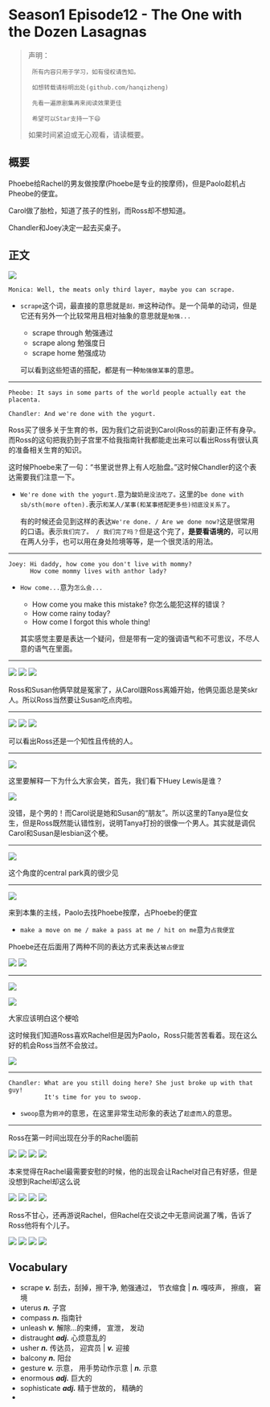 # Season1 Episode12 - The One with the Dozen Lasagnas

> 声明：
>       
>      所有内容只用于学习，如有侵权请告知。
>
>      如想转载请标明出处(github.com/hanqizheng)
>      
>      先看一遍原剧集再来阅读效果更佳
> 
>      希望可以Star支持一下😄
>
> 
>
> 如果时间紧迫或无心观看，请读概要。


## 概要

Phoebe给Rachel的男友做按摩(Phoebe是专业的按摩师)，但是Paolo趁机占Pheobe的便宜。

Carol做了胎检，知道了孩子的性别，而Ross却不想知道。

Chandler和Joey决定一起去买桌子。


## 正文

![](../source/image/season1/episode12/10.47.jpg)

```
Monica: Well, the meats only third layer, maybe you can scrape.
```
- `scrape`这个词，最直接的意思就是`刮，擦`这种动作。是一个简单的动词，但是它还有另外一个比较常用且相对抽象的意思就是`勉强...`
  - scrape through 勉强通过
  - scrape along 勉强度日
  - scrape home 勉强成功
  
  可以看到这些短语的搭配，都是有一种`勉强做某事`的意思。

---

```
Pheobe: It says in some parts of the world people actually eat the placenta.

Chandler: And we're done with the yogurt.
```

Ross买了很多关于生育的书，因为我们之前说到Carol(Ross的前妻)正怀有身孕。而Ross的这句把我扔到子宫里不给我指南针我都能走出来可以看出Ross有很认真的准备相关生育的知识。

这时候Phoebe来了一句：“书里说世界上有人吃胎盘。”这时候Chandler的这个表达需要我们注意一下。

- `We're done with the yogurt.`意为`酸奶是没法吃了。`这里的`be done with sb/sth(more often).`表示`和某人/某事(和某事搭配更多些)彻底没关系了`。
  
  有的时候还会见到这样的表达`We're done. / Are we done now?`这是很常用的口语。表示`我们完了。 / 我们完了吗？`但是这个完了，**是要看语境的**，可以用在两人分手，也可以用在身处险境等等，是一个很灵活的用法。

---

```
Joey: Hi daddy, how come you don't live with mommy?
	  How come mommy lives with anthor lady?
```

- `How come...`意为`怎么会...`
  - How come you make this mistake? 你怎么能犯这样的错误？
  - How come rainy today?
  - How come I forgot this whole thing!

  其实感觉主要是表达一个疑问，但是带有一定的强调语气和不可思议，不尽人意的语气在里面。

---
![](../source/image/season1/episode12/55.53.jpg)
![](../source/image/season1/episode12/56.13.jpg)
![](../source/image/season1/episode12/56.26.jpg)

Ross和Susan他俩早就是冤家了，从Carol跟Ross离婚开始，他俩见面总是笑skr人。所以Ross当然要让Susan吃点肉啦。

---
![](../source/image/season1/episode12/57.09.jpg)
![](../source/image/season1/episode12/00.30.jpg)
![](../source/image/season1/episode12/05.44.jpg)

可以看出Ross还是一个知性且传统的人。

---

![](../source/image/season1/episode12/59.54.jpg)

这里要解释一下为什么大家会笑，首先，我们看下Huey Lewis是谁？

![](../source/image/season1/episode12/59.04.jpg)

没错，是个男的！而Carol说是她和Susan的“朋友”。所以这里的Tanya是位女生，但是Ross既然能认错性别，说明Tanya打扮的很像一个男人。其实就是调侃Carol和Susan是lesbian这个梗。

---

![](../source/image/season1/episode12/12.40.jpg)

这个角度的central park真的很少见

---

![](../source/image/season1/episode12/14.01.jpg)

 来到本集的主线，Paolo去找Phoebe按摩，占Phoebe的便宜

 - `make a move on me / make a pass at me / hit on me`意为`占我便宜`

Phoebe还在后面用了两种不同的表达方式来表达`被占便宜`

![](../source/image/season1/episode12/21.44.jpg)
![](../source/image/season1/episode12/23.31.jpg)

---
![](../source/image/season1/episode12/14.24.jpg)

![](../source/image/season1/episode12/15.05.jpg)

大家应该明白这个梗哈

这时候我们知道Ross喜欢Rachel但是因为Paolo，Ross只能苦苦看着。现在这么好的机会Ross当然不会放过。

![](../source/image/season1/episode12/18.59.jpg)

---

```
Chandler: What are you still doing here? She just broke up with that guy!
	      It's time for you to swoop.
```

- `swoop`意为`俯冲`的意思，在这里非常生动形象的表达了`趁虚而入`的意思。

---

Ross在第一时间出现在分手的Rachel面前

![](../source/image/season1/episode12/36.19.jpg)
![](../source/image/season1/episode12/36.25.jpg)
![](../source/image/season1/episode12/36.46.jpg)
![](../source/image/season1/episode12/36.55.jpg)

本来觉得在Rachel最需要安慰的时候，他的出现会让Rachel对自己有好感，但是没想到Rachel却这么说

![](../source/image/season1/episode12/37.09.jpg)
![](../source/image/season1/episode12/37.24.jpg)
![](../source/image/season1/episode12/37.28.jpg)
![](../source/image/season1/episode12/37.33.jpg)

Ross不甘心，还再游说Rachel，但Rachel在交谈之中无意间说漏了嘴，告诉了Ross他将有个儿子。

![](../source/image/season1/episode12/38.14.jpg)
![](../source/image/season1/episode12/40.05.jpg)
![](../source/image/season1/episode12/40.15.jpg)
![](../source/image/season1/episode12/41.05.jpg)

## Vocabulary

- scrape ***v.*** 刮去，刮掉，擦干净, 勉强通过， 节衣缩食 |  ***n.*** 嘎吱声， 擦痕， 窘境
- uterus ***n.*** 子宫
- compass ***n.*** 指南针
- unleash ***v.*** 解除...的束缚， 宣泄， 发动
- distraught ***adj.*** 心烦意乱的
- usher ***n.*** 传达员， 迎宾员 | ***v.*** 迎接
- balcony ***n.*** 阳台
- gesture ***v.*** 示意， 用手势动作示意 | ***n.*** 示意
- enormous ***adj.*** 巨大的
- sophisticate ***adj.*** 精于世故的， 精确的
-  